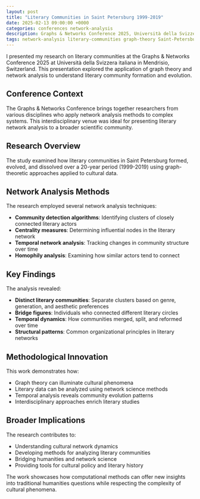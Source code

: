 ```yaml
---
layout: post
title: "Literary Communities in Saint Petersburg 1999-2019"
date: 2025-02-13 09:00:00 +0000
categories: conferences network-analysis
description: Graphs & Networks Conference 2025, Università della Svizzera italiana, Mendrisio, Switzerland
tags: network-analysis literary-communities graph-theory Saint-Petersburg
---
```


I presented my research on literary communities at the Graphs & Networks Conference 2025 at Università della Svizzera italiana in Mendrisio, Switzerland. This presentation explored the application of graph theory and network analysis to understand literary community formation and evolution.

## Conference Context

The Graphs & Networks Conference brings together researchers from various disciplines who apply network analysis methods to complex systems. This interdisciplinary venue was ideal for presenting literary network analysis to a broader scientific community.

## Research Overview

The study examined how literary communities in Saint Petersburg formed, evolved, and dissolved over a 20-year period (1999-2019) using graph-theoretic approaches applied to cultural data.

## Network Analysis Methods

The research employed several network analysis techniques:

- **Community detection algorithms**: Identifying clusters of closely connected literary actors
- **Centrality measures**: Determining influential nodes in the literary network
- **Temporal network analysis**: Tracking changes in community structure over time
- **Homophily analysis**: Examining how similar actors tend to connect

## Key Findings

The analysis revealed:
- **Distinct literary communities**: Separate clusters based on genre, generation, and aesthetic preferences
- **Bridge figures**: Individuals who connected different literary circles
- **Temporal dynamics**: How communities merged, split, and reformed over time
- **Structural patterns**: Common organizational principles in literary networks

## Methodological Innovation

This work demonstrates how:
- Graph theory can illuminate cultural phenomena
- Literary data can be analyzed using network science methods
- Temporal analysis reveals community evolution patterns
- Interdisciplinary approaches enrich literary studies

## Broader Implications

The research contributes to:
- Understanding cultural network dynamics
- Developing methods for analyzing literary communities
- Bridging humanities and network science
- Providing tools for cultural policy and literary history

The work showcases how computational methods can offer new insights into traditional humanities questions while respecting the complexity of cultural phenomena.